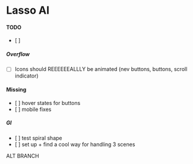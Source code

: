 # Lasso AI

#### TODO

- [ ]

##### Overflow

- [ ] Icons should REEEEEEALLLY be animated (nev buttons, buttons, scroll indicator)

#### Missing

- [ ] hover states for buttons
- [ ] mobile fixes

##### Gl

- [ ] test spiral shape
- [ ] set up + find a cool way for handling 3 scenes

ALT BRANCH

